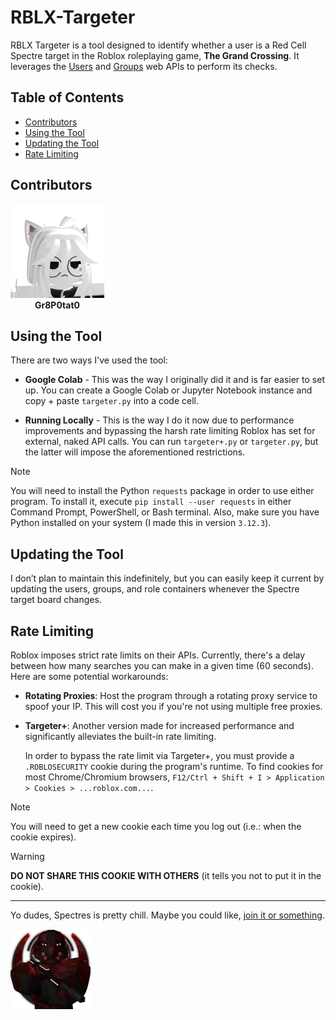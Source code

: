 # RBLX-Targeter

RBLX Targeter is a tool designed to identify whether a user is a Red Cell Spectre target in the Roblox roleplaying game, **The Grand Crossing**. It leverages the [Users](https://users.roblox.com/docs/index.html) and [Groups](https://groups.roblox.com/docs/index.html) web APIs to perform its checks.

## Table of Contents

- [Contributors](#contributors)
- [Using the Tool](#using-the-tool)
- [Updating the Tool](#updating-the-tool)
- [Rate Limiting](#rate-limiting)

## Contributors

<div style="display: inline-block; text-align: center;">
  <a href="https://www.roblox.com/users/291119265/profile">
    <img src="media/images/Gr8P0tat0.png" alt="Gr8P0tat0 Profile Icon">
  </a>
  <br>
  <strong>Gr8P0tat0</strong>
</div>

## Using the Tool

There are two ways I've used the tool:

- **Google Colab** - This was the way I originally did it and is far easier to set up. You can create a Google Colab or Jupyter Notebook instance and copy + paste `targeter.py` into a code cell.

- **Running Locally** - This is the way I do it now due to performance improvements and bypassing the harsh rate limiting Roblox has set for external, naked API calls. You can run `targeter+.py` or `targeter.py`, but the latter will impose the aforementioned restrictions.

> [!NOTE]
> You will need to install the Python `requests` package in order to use either program. To install it, execute `pip install --user requests` in either Command Prompt, PowerShell, or Bash terminal. Also, make sure you have Python installed on your system (I made this in version `3.12.3`).


## Updating the Tool

I don’t plan to maintain this indefinitely, but you can easily keep it current by updating the users, groups, and role containers whenever the Spectre target board changes.

## Rate Limiting

Roblox imposes strict rate limits on their APIs. Currently, there's a delay between how many searches you can make in a given time (60 seconds). Here are some potential workarounds:

- **Rotating Proxies**: Host the program through a rotating proxy service to spoof your IP. This will cost you if you're not using multiple free proxies.
- **Targeter+**: Another version made for increased performance and significantly alleviates the built-in rate limiting.

    In order to bypass the rate limit via Targeter+, you must provide a `.ROBLOSECURITY` cookie during the program's runtime. To find cookies for most Chrome/Chromium browsers, `F12/Ctrl + Shift + I > Application > Cookies > ...roblox.com...`.

> [!NOTE]
> You will need to get a new cookie each time you log out (i.e.: when the cookie expires).

> [!WARNING]  
> **DO NOT SHARE THIS COOKIE WITH OTHERS** (it tells you not to put it in the cookie).

---

Yo dudes, Spectres is pretty chill. Maybe you could like, [join it or something](https://www.roblox.com/groups/4236314/Red-Cell-Spectres).

[![Red Cell Spectre Icon](media/images/red-cell-spectre.png)](https://www.roblox.com/groups/4236314/Red-Cell-Spectres)
